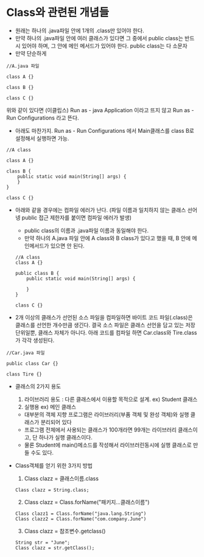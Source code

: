 # Class와 관련된 개념들

- 원래는 하나의 .java파일 안에 1개의 .class만 있어야 한다.
- 만약 하나의 .java파일 안에 여러 클래스가 있다면 그 중에서 public class는 반드시 있어야 하며, 그 안에 메인 메서드가 있어야 한다. public class는 다 소문자
- 만약 단순하게

```
//A.java 파일

class A {}

class B {}

class C {}

```

위와 같이 있다면 (이클립스) Run as - java Application 이라고 뜨지 않고 Run as - Run Configurations 라고 뜬다.

- 아래도 마찬가지. Run as - Run Configurations 에서 Main클래스를 class B로 설정해서 실행하면 가능.

```
//A class

class A {}

class B {
	public static void main(String[] args) {
	}
}

class C {}
```

- 아래와 같을 경우에는 컴파일 에러가 난다. (파일 이름과 일치하지 않는 클래스 선어넹 public 접근 제한자를 붙이면 컴파일 에러가 발생)

  - public class의 이름과 .java파일 이름과 동일해야 한다.
  - 만약 하나의 A.java 파일 안에 A class와 B class가 있다고 했을 때, B 안에 메인메서드가 있으면 안 된다.

  ```
  //A class
  class A {}

  public class B {
      public static void main(String[] args) {

      }
  }

  class C {}

  ```

- 2개 이상의 클래스가 선언된 소스 파일을 컴파일하면 바이트 코드 파일(.class)은 클래스를 선언한 개수만큼 생긴다. 결국 소스 파일은 클래스 선언을 담고 있는 저장 단위일뿐, 클래스 자체가 아니다. 아래 코드를 컴파일 하면 Car.class와 Tire.class가 각각 생성된다.

```
//Car.java 파일

public class Car {}

class Tire {}
```

- 클래스의 2가지 용도

  1. 라이브러리 용도 : 다른 클래스에서 이용할 목적으로 설계. ex) Student 클래스
  2. 실행용 ex) 메인 클래스

  - 대부분의 객체 지향 프로그램은 라이브러리(부품 객체 및 완성 객체)와 실행 클래스가 분리되어 있다
  - 프로그램 전체에서 사용되는 클래스가 100개라면 99개는 라이브러리 클래스이고, 단 하나가 실행 클래스이다.
  - 물론 Student에 main()메소드를 작성해서 라이브러린동시에 실행 클래스로 만들 수도 있다.

- Class객체를 얻기 위한 3가지 방법
  1. Class clazz = 클래스이름.class
  ```
  Class clazz = String.class;
  ```
  2. Class clazz = Class.forName("패키지...클래스이름")
  ```
  Class clazz1 = Class.forName("java.lang.String")
  Class clazz2 = Class.forName("com.company.June")
  ```
  3. Class clazz = 참조변수.getclass()
  ```
  String str = "June";
  Class clazz = str.getClass();
  ```
